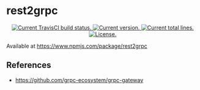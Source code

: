 # rest2grpc

<p align="center">
  <a href="https://travis-ci.com/github/rodoufu/rest2grpc">
    <img src="https://api.travis-ci.com/rodoufu/rest2grpc.svg?branch=main" alt="Current TravisCI build status.">
  </a>
  <a href="https://github.com/rodoufu/rest2grpc/releases">
    <img src="https://badge.fury.io/gh/rodoufu%2Frest2grpc.svg" alt="Current version.">
  </a>
  <!--
  <a href='https://coveralls.io/github/rodoufu/rest2grpc'>
    <img src='https://coveralls.io/repos/github/rodoufu/rest2grpc/badge.svg' alt='Coverage Status' />
  </a>
  -->
  <a href="https://github.com/rodoufu/rest2grpc">
      <img src="https://tokei.rs/b1/github/rodoufu/rest2grpc?category=lines" alt="Current total lines.">
    </a>
  <a href="https://github.com/rodoufu/rest2grpc/blob/main/LICENSE">
    <img src="https://img.shields.io/badge/license-MIT-blue.svg" alt="License.">
  </a>
</p>

Available at https://www.npmjs.com/package/rest2grpc

## References

- https://github.com/grpc-ecosystem/grpc-gateway
